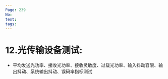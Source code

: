 ```yaml
---
Page: 239
No: 
test: 
tags: 
---
```

# 12.光传输设备测试:
- 平均发送光功率、接收光功率、接收灵敏度、过载光功率、输入抖动容限、输出抖动、系统输出抖动、误码率指标测试